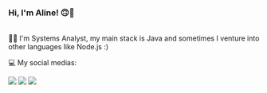 <p align="left"> 
 <h3> Hi, I'm Aline! 🙃👋</h3> </br>
 👩‍💻 I'm Systems Analyst, my main stack is Java and sometimes I venture into other languages like Node.js :)
</p>

💻 My social medias:
<p align="left">
  <a href="https://www.linkedin.com/in/alineakaki/" alt="Linkedin">
  <img src="https://img.shields.io/badge/-Linkedin-0e76a8?style=flat-square&logo=Linkedin&logoColor=white&link=https://www.linkedin.com/in/alineakaki/" /></a>

  <a href="https://www.facebook.com/AlineAkaki/" alt="Facebook">
  <img src="https://img.shields.io/badge/-Facebook-3b5998?style=flat-square&labelColor=3b5998&logo=facebook&logoColor=white&link=https://www.facebook.com/AlineAkaki/"/></a>

  <a href="https://www.instagram.com/alineakaki" alt="Instagram">
  <img src="https://img.shields.io/badge/-Instagram-DF0174?style=flat-square&labelColor=DF0174&logo=instagram&logoColor=white&link=https://www.instagram.com/alineakaki"/></a>
</p>  



